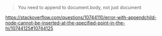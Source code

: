 >You need to append to document.body, not just document

https://stackoverflow.com/questions/10744110/error-with-appendchild-node-cannot-be-inserted-at-the-specified-point-in-the-hi/10744125#10744125
